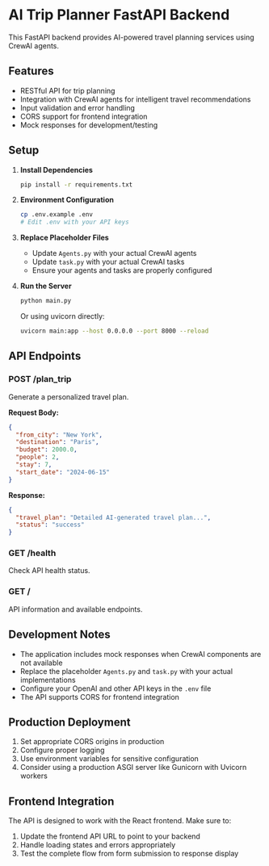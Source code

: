 # AI Trip Planner FastAPI Backend

This FastAPI backend provides AI-powered travel planning services using CrewAI agents.

## Features

- RESTful API for trip planning
- Integration with CrewAI agents for intelligent travel recommendations
- Input validation and error handling
- CORS support for frontend integration
- Mock responses for development/testing

## Setup

1. **Install Dependencies**
   ```bash
   pip install -r requirements.txt
   ```

2. **Environment Configuration**
   ```bash
   cp .env.example .env
   # Edit .env with your API keys
   ```

3. **Replace Placeholder Files**
   - Update `Agents.py` with your actual CrewAI agents
   - Update `task.py` with your actual CrewAI tasks
   - Ensure your agents and tasks are properly configured

4. **Run the Server**
   ```bash
   python main.py
   ```
   Or using uvicorn directly:
   ```bash
   uvicorn main:app --host 0.0.0.0 --port 8000 --reload
   ```

## API Endpoints

### POST /plan_trip
Generate a personalized travel plan.

**Request Body:**
```json
{
  "from_city": "New York",
  "destination": "Paris",
  "budget": 2000.0,
  "people": 2,
  "stay": 7,
  "start_date": "2024-06-15"
}
```

**Response:**
```json
{
  "travel_plan": "Detailed AI-generated travel plan...",
  "status": "success"
}
```

### GET /health
Check API health status.

### GET /
API information and available endpoints.

## Development Notes

- The application includes mock responses when CrewAI components are not available
- Replace the placeholder `Agents.py` and `task.py` with your actual implementations
- Configure your OpenAI and other API keys in the `.env` file
- The API supports CORS for frontend integration

## Production Deployment

1. Set appropriate CORS origins in production
2. Configure proper logging
3. Use environment variables for sensitive configuration
4. Consider using a production ASGI server like Gunicorn with Uvicorn workers

## Frontend Integration

The API is designed to work with the React frontend. Make sure to:
1. Update the frontend API URL to point to your backend
2. Handle loading states and errors appropriately
3. Test the complete flow from form submission to response display